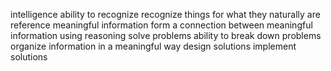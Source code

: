 intelligence
    ability
        to
            recognize
                recognize things for what they naturally are
            reference meaningful information
            form a connection between meaningful information using reasoning
            solve problems
                ability
                    to
                        break down problems
                        organize information in a meaningful way
                        design solutions
                        implement solutions

